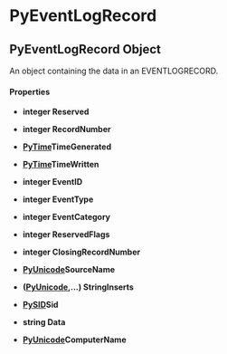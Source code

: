 # PyEventLogRecord

## PyEventLogRecord Object

An object containing the data in an EVENTLOGRECORD.

#### Properties

  -  __integer Reserved__ 
    

  -  __integer RecordNumber__ 
    

  -  __[PyTime](#pytime)TimeGenerated__ 
    

  -  __[PyTime](#pytime)TimeWritten__ 
    

  -  __integer EventID__ 
    

  -  __integer EventType__ 
    

  -  __integer EventCategory__ 
    

  -  __integer ReservedFlags__ 
    

  -  __integer ClosingRecordNumber__ 
    

  -  __[PyUnicode](#pyunicode)SourceName__ 
    

  -  __([PyUnicode](#pyunicode),...) StringInserts__ 
    

  -  __[PySID](#pysid)Sid__ 
    

  -  __string Data__ 
    

  -  __[PyUnicode](#pyunicode)ComputerName__ 
    